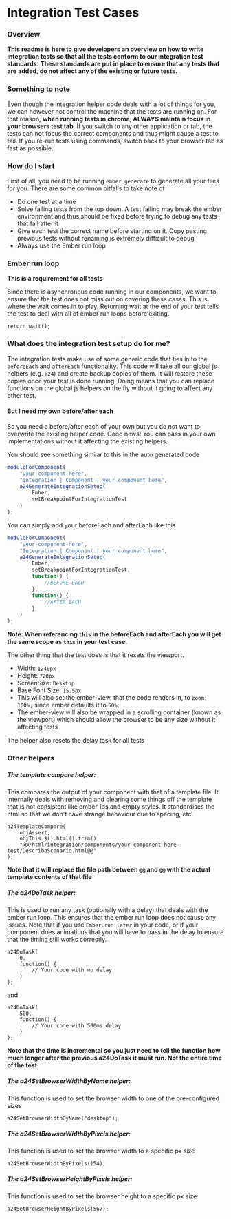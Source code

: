 # Integration Test Cases

### Overview

**This readme is here to give developers an overview on how to write integration tests so that all the tests conform to our integration test standards.**
**These standards are put in place to ensure that any tests that are added, do not affect any of the existing or future tests.**

### Something to note

Even though the integration helper code deals with a lot of things for you, we can however not control the machine that the tests are running on.
For that reason, **when running tests in chrome, ALWAYS maintain focus in your browsers test tab**. If you switch to any other application or tab, the tests
can not focus the correct components and thus might cause a test to fail. If you re-run tests using commands, switch back to your browser tab as fast as possible.

### How do I start

First of all, you need to be running `ember generate` to generate all your files for you.
There are some common pitfalls to take note of
 * Do one test at a time
 * Solve failing tests from the top down. A test failing may break the ember environment and thus should be fixed before trying to debug any tests that fail after it
 * Give each test the correct name before starting on it. Copy pasting previous tests without renaming is extremely difficult to debug
 * Always use the Ember run loop 

### Ember run loop

**This is a requirement for all tests**

Since there is asynchronous code running in our components, we want to ensure that the test does not miss out on covering
these cases. This is where the wait comes in to play.
Returning wait at the end of your test tells the test to deal with all of ember run loops before exiting.

```
return wait();
```

### What does the integration test setup do for me?

The integration tests make use of some generic code that ties in to the `beforeEach` and `afterEach` functionality.
This code will take all our global js helpers (e.g. `a24`) and create backup copies of them. It will restore these copies once your test is done running.
Doing means that you can replace functions on the global js helpers on the fly without it going to affect any other test.
 
#### But I need my own before/after each

So you need a before/after each of your own but you do not want to overwrite the existing helper code.
Good news! You can pass in your own implementations without it affecting the existing helpers.

You should see something similar to this in the auto generated code
```js
moduleForComponent(
    "your-component-here",
    "Integration | Component | your component here",
    a24GenerateIntegrationSetup(
        Ember,
        setBreakpointForIntegrationTest
    )
);
```
You can simply add your beforeEach and afterEach like this
```js
moduleForComponent(
    "your-component-here",
    "Integration | Component | your component here",
    a24GenerateIntegrationSetup(
        Ember,
        setBreakpointForIntegrationTest,
        function() {
            //BEFORE EACH
        },
        function() {
            //AFTER EACH
        }
    )
);
```
**Note: When referencing `this` in the beforeEach and afterEach you will get the same scope as `this` in your test case.**

The other thing that the test does is that it resets the viewport.
 * Width: `1240px`
 * Height: `720px`
 * ScreenSize: `Desktop`
 * Base Font Size: `15.5px`
 * This will also set the ember-view, that the code renders in, to `zoom: 100%;` since ember defaults it to `50%`;
 * The ember-view will also be wrapped in a scrolling container (known as the viewport) which should allow the browser to be any size without it affecting tests

The helper also resets the delay task for all tests
 
### Other helpers

##### The template compare helper:

This compares the output of your component with that of a template file.
It internally deals with removing and clearing some things off the template that is not consistent like ember-ids and empty styles.
It standardises the html so that we don't have strange behaviour due to spacing, etc.

```
a24TemplateCompare(
    objAssert,
    objThis.$().html().trim(),
    "@@/html/integration/components/your-component-here-test/DescribeScenario.html@@"
);
```

**Note that it will replace the file path between `@@` and `@@` with the actual template contents of that file**

##### The a24DoTask helper:

This is used to run any task (optionally with a delay) that deals with the ember run loop. This ensures that the 
ember run loop does not cause any issues. Note that if you use `Ember.run.later` in your code, or if your component does animations
that you will have to pass in the delay to ensure that the timing still works correctly.
```
a24DoTask(
    0,
    function() {
        // Your code with no delay
    }
);
```
and
```
a24DoTask(
    500,
    function() {
        // Your code with 500ms delay
    }
);
```

**Note that the time is incremental so you just need to tell the function how much longer after the previous a24DoTask it must run. Not the entire time
of the test**

##### The a24SetBrowserWidthByName helper:

This function is used to set the browser width to one of the pre-configured sizes
```
a24SetBrowserWidthByName("desktop");
```

##### The a24SetBrowserWidthByPixels helper:

This function is used to set the browser width to a specific px size
```
a24SetBrowserWidthByPixels(154);
```

##### The a24SetBrowserHeightByPixels helper:

This function is used to set the browser height to a specific px size
```
a24SetBrowserHeightByPixels(567);
```